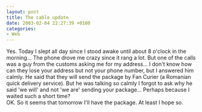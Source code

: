 ```yaml
---
layout: post
title: The cable update
date: 2003-02-04 22:27:39 +0100
categories:
- Web
---
```

<p>Yes. Today I slept all day since I stood awake until about 8 o'clock in the morning... The phone drove me crazy since it rang a lot. But one of the calls was a guy from the customs asking me for my address... I don't know how can they lose your address but not your phone number, but I answered him calmly. He said that they will send the package by Fan Curier (a Romanian quick delivery service). But he was talking so calmly I forgot to ask why he said 'we will' and not 'we are' sending your package... Perhaps because I waited such a short time?<br />
OK. So it seems that tomorrow I'll have the package. At least I hope so.</p>
